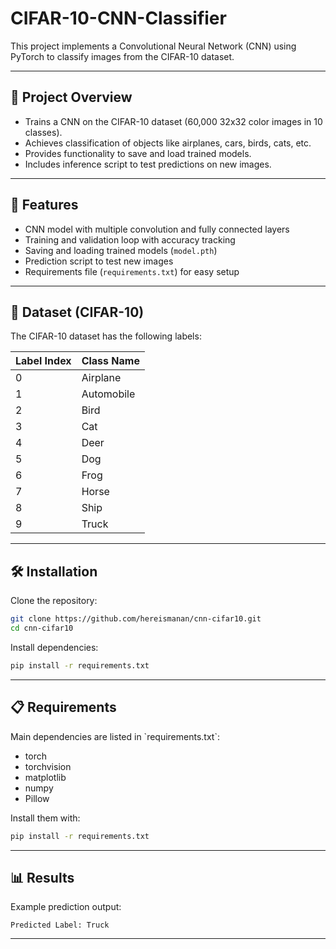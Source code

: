 # CIFAR-10-CNN-Classifier


This project implements a Convolutional Neural Network (CNN) using PyTorch to classify images from the CIFAR-10 dataset.

---

## 📌 Project Overview
- Trains a CNN on the CIFAR-10 dataset (60,000 32x32 color images in 10 classes).
- Achieves classification of objects like airplanes, cars, birds, cats, etc.
- Provides functionality to save and load trained models.
- Includes inference script to test predictions on new images.

---

## 🚀 Features
- CNN model with multiple convolution and fully connected layers
- Training and validation loop with accuracy tracking
- Saving and loading trained models (`model.pth`)
- Prediction script to test new images
- Requirements file (`requirements.txt`) for easy setup

---

## 📂 Dataset (CIFAR-10)
The CIFAR-10 dataset has the following labels:

| Label Index | Class Name |
|-------------|------------|
| 0           | Airplane   |
| 1           | Automobile |
| 2           | Bird       |
| 3           | Cat        |
| 4           | Deer       |
| 5           | Dog        |
| 6           | Frog       |
| 7           | Horse      |
| 8           | Ship       |
| 9           | Truck      |

---

## 🛠️ Installation

Clone the repository:
```bash
git clone https://github.com/hereismanan/cnn-cifar10.git
cd cnn-cifar10
```

Install dependencies:
```bash
pip install -r requirements.txt
```

---


## 📋 Requirements
Main dependencies are listed in \`requirements.txt\`:
- torch
- torchvision
- matplotlib
- numpy
- Pillow

Install them with:
```bash
pip install -r requirements.txt
```

---

## 📊 Results
Example prediction output:
```
Predicted Label: Truck
```

---
